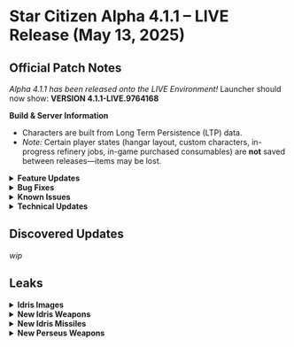 <!-- patchnotes/2025-05-13-patch.md -->
# Star Citizen Alpha 4.1.1 – LIVE Release (May 13, 2025)

## Official Patch Notes

*Alpha 4.1.1 has been released onto the LIVE Environment!*
Launcher should now show: **VERSION 4.1.1-LIVE.9764168**

**Build & Server Information**
- Characters are built from Long Term Persistence (LTP) data.
- *Note:* Certain player states (hangar layout, custom characters, in-progress refinery jobs, in-game purchased consumables) are **not** saved between releases—items may be lost.

<details>
<summary><strong>Feature Updates</strong></summary>

- **New Hairstyles**
  SC Alpha 4.1.1 brings in multiple new hairstyles for player customization.

- **Space POIs: Asteroid Cluster Mining Base**
  Added dozens of new Asteroid Cluster Mining Base POIs around Stanton & Pyro used for missions such as the Ship Battle V1 mission additions.
  - Exterior gameplay features: turrets and gas tanks (no interior).

- **Additional Location Updates**
  - Wikelo’s Emporium second floor is now open (new set dressing & polish).
  - Increased restricted zones and armistice around Area18 and the Convention Center.

- **Unattended Vehicle Quantum Travel**
  Players can now locate and directly quantum-travel to their own unattended vehicles in the PU.
  - Allows return to a capital ship after dying or surface shuttle excursions.

- **Ship Battle Missions V1**
  - **Patrol Missions**
    - Offered by Foxwell Enforcement (legal) and Head Hunters (illegal).
    - Semi-random events at patrol points; escalating ship archetypes based on difficulty and previous events.
    - Location-gated to reduce excessive QT; missions launch near your current Stanton port.
    - Chance to spawn an Ace Pilot (elite Frontier Fighter).
    - Foxwell missions: progression gated by completing earlier missions 5× (Very Hard/Extreme require 10×).
    - Head Hunters missions: risk crime stat, shown in Unverified tab, with increased payouts.
  - **Ambush Missions**
    - Power down ship at a masked-signature location; wait for hostiles, then destroy all targets.
    - Reinforcements & Ace Pilots appear based on difficulty.
    - Offered by both Foxwell (legal) and Head Hunters (criminal).
  - **Gilly’s Advanced Combat Gauntlet**
    Eight progressive scenarios:
    1. Single Targets
    2. Multiple Targets
    3. Target Priority
    4. Target Stealth
    5. Missiles & Countermeasures
    6. Multi-Crew Targets
    7. Corvette with Escorts
    8. Capital Ship Encounter
  - **Hunt The Polaris**
    - Server-wide mission: chase & destroy a stolen Polaris across Stanton; reward shared among participants.
    - Offered by the CDF; ends at a transient wormhole for a final stand.

- **Mission Refactor Updates**
  Previous missions updated for server meshing and re-added to the PU: PVP Bounties, Repair Missions, Animal Missions.

- **Additional Gameplay Updates**
  - Party member markers now override parent icon (below player marker).
  - **Argo Raft Cargo Improvements:**
    - Cargo capacity increased from 96 → 192 SCU.
    - Three-arm grid replaced with single grid; tractor beam relocated to rear control room.
  - **Capital Ship Flight Adjustments:**
    - Reduced angular speed for Polaris, 890J, and Reclaimer to emphasize mass.
  - **Ship Turret Munitions Increase:**
    Increased turret & capacitor ammo on: Redeemer, Retaliator, Reclaimer, Gladiator, Carrack, Starlifter(s), Valkyrie, Star Runner, Caterpillar, Corsair, Cutlass Black & Steel, 400i, 600i, 890 Jump, Starfarer, Polaris, Hammerhead.
  - **Ship Weapon Recoil & Audio:**
    - Added recoil visuals & updated audio for select weapons; user-configurable.
    - Weapons equipped with recoil:
      - K&W CF-337 Panther Repeater (S3)
      - A&R XII Cannon (S4)
      - RSI Polaris Cannon
  - **Additional Ship & Vehicle Updates:**
    - Military & stealth component rebalance; disabled proximity assist by default.
    - Polaris top turrets set to staggered fire by default.
    - Improved muzzle VFX on Polaris turrets; increased max range for S6 guns.
    - Added on/off toggles for ship speed limiter.
    - RAFT thruster retuning after cargo update.
    - **Anvil Valkyrie:** increased hull & joint health; minor speed adjustment.
    - Added S3, S5, and S10 bombs to Convention Center & Centermass at Area18/New Babbage.
  - **New FPS Weapon: Volt Submachine Gun – Quartz SMG**
    Released by Verified Offworld Laser Technologies (VOLT); continuous energy beam with high DPS; overheats faster in hot environments; available at Hathor Outposts & Stations.
  - **FPS Balance Passes:**
    - **Ripper SMG:** damage 20 → 22.5; falloff from 22.5 → 0 at 35m.
    - **Karna:** min spread 0.1 → 1; max spread 5.5 → 7; spread/shot 1.37 → 1.8; alt-fire speed bonus 2.5 → 1.75 (1500 → 1050).
    - **Gallant:** adjusted head-cam shake; damage 19 → 21.
    - **ParaMed Medical Device:** moved to pistol slot for easier access; offers choice between pistol vs medical device.
  - **Synchronize Party Launch:**
    Party launch notifications now fire when the leader enters a shard queue so party members queue simultaneously; cancellations notify the party.
  - **3D Comms Notification Building Blocks:**
    Updated comms to pass character face & animations via new 3D building blocks.
  - **Additional Core Tech:**
    Network performance optimizations to reduce interaction delays.

</details>

<details>
<summary><strong>Bug Fixes</strong></summary>

- **Total Fixes:** Over 200 bug fixes, including 61 from the Issue Council.
- Fixed an issue causing previously equipped ship items to disappear when claiming a ship
- Fixed an issue causing pilots to get stuck in freelook
- Retrieving the OLP laser keycard while the prime button is raised should no longer prevent the OLP from firing or resetting
- Fixed an issue causing the OLP control panel to be unable to print laser keycards
- Fixed an issue that caused some mining nodes on planet surfaces to be unscannable
- Fixed an issue that caused the New Player Experience mission to occasionally not start on initial sign-in
- Removing the keycard from the OLP terminal before pressing the button should no longer break the laser firing mechanic
- Fixed an issue causing the Hijacked 890jump mission to get stuck at 0 and not complete
- Destroying an ARGO ATLS should no longer give the player a CS3 Homicide Charge
- Boxes should now consistently spawn during courier missions
- Fixed multiple issues causing elevators to not open, have missing doors, or block players from pressing the button to go to their destination
- Starlancer liveries should now correctly show the names of their paints
- Fixed an issue causing AI to become stuck idle in their spawn locations
- Quantum Fuel should no longer revert to previous states when transitioning between server authority zones
- Fixed an issue causing the Quick Interact option for loot to not be displayed unless approaching from very specific angles (players will now see the closest interaction within range)
- Fixed an issue causing player ships to despawn when spawning a second ship in their hangar (even if it wasn't on the landing pad)
- Firing a missile should no longer prevent the Gladius pilot from accessing their mobiGlas
- Transitioning between server authorities should no longer change the tracked mission
- Fixed multiple invulnerability points on the Gladiator ship
- Fixed an issue that caused players to get stuck with a "Repositioning Player" message
- Fixed an issue causing the PAF Dish control terminal to not reset the card slots after streaming in the area after event resets
- Fixed an issue causing the ATLS to teleport and kill players when interacted with a tractor beam
- The Defend Ship mission should no longer fail to spawn any AI when running the mission back-to-back
- Fixed an issue causing vehicle landing gear to be left around the PU when the vehicle is destroyed
- Fixed an issue causing some accounts to be unable to join a game server with error code "60012"
- First Person Radar should no longer be used to scan for AR markers and minimap markers
- The Drake Golem pilot seat should no longer cause the player's legs to clip through when seated
- Kopion targets for certain Kill Animals missions should no longer be incorrectly labeled as Maroks in the Contract Manager and Mission Objectives
- The MISC Hull-C should no longer be immune to distortion
- The MISC Hull-C elevator should no longer appear black when lowered
- The Lucky Break Deadhead helmet should no longer cause the entire screen to become distorted
- The MISC Starlancer Max engineering section should no longer be missing atmosphere
- The Crusader Hercules Starlifter should no longer shift off balance when opening the ramp
- The Anvil Valkyrie bottom turret glass color should no longer be incorrect
- The Bartenders should no longer walk around and take player drinks and drink them
- Fixed an issue causing the Anvil F8C Lightning engines to have audio while powered off

</details>

<details>
<summary><strong>Known Issues</strong></summary>

- **Long Term Persistence Caveat:** Certain player states (hangar layouts, custom characters, in-progress refinery jobs, purchased consumables) are not saved between releases, which may cause item loss.

</details>

<details>
<summary><strong>Technical Updates</strong></summary>

- Fixed 8 client crashes
- Fixed 9 server crashes
- Fixed a mainthread deadlock

</details>

## Discovered Updates
*wip*

## Leaks
<details>
<summary><strong>Idris Images</strong></summary>

**New Idris Paints**
![Idris Paints 4.1.1](idris_paints_411.png)

**Idris Cannon**
![Idris Cannon 4.1.1](idris_cannon_411.png)

**Idris Briefing Room Holo**
![Idris Briefing 4.1.1](idris_Briefing_411.png)
</details>

<details>
<summary><strong>New Idris Weapons</strong></summary>



- **S10 Hurston Exodus-10 Laser Beam**
  Built in conjunction with the engineers at Aegis, this bespoke laser beam weapon from Hurston Dynamics is highly accurate, giving the Idris-K a devastating weapon in its arsenal.

- **S7 Hurston Conqueror-7 Ballistic Cannon**
  Bring your conquest to the skies using Hurston Dynamics' Conqueror-7 ballistic cannon. Bespoke built for the Aegis Idris dorsal turret, these cannons can engage larger ships from a distance, finishing fights before they begin.

- **S7 Aegis IFR-BC7 Turret Ballistic Cannon**
  This manned turret, designed by Aegis for use with ballistic cannons, is bespoke to the Idris frigate.

- **S7 Manned Turret (2× S7 Weapons)**
- **S7 Manned Turret (2× S5 Weapons)**
- **S1 M2C “Swarm” PDC Laser Repeater**

</details>

<details>
<summary><strong>New Idris Missiles</strong></summary>

- **S5 IFR-532 Missile Rack** (Missiles: 3×32)
- **S8 IFR-810 Missile Rack** (Missiles: 5×10)
- **S10 HMF-T12 “Hammerfall” Torpedo Launcher** (Torpedoes: 20×S12)
  Offering an alternative to the stock Aegis Idris nose gun, this set of four torpedo launchers can store twenty S12 torpedoes—four per launcher, four in reserve.

</details>

<details>
<summary><strong>New Perseus Weapons</strong></summary>

- **S8 RSI Medusa Cannon**
  Building on centuries of RSI weapon technology, the Perseus utilizes bespoke size 8 Medusa Cannons that deliver devastating salvos of ballistic fire—capable of starting fights just as easily as ending them. These custom-made RSI cannons excel at punishing larger targets at long range, making it a formidable battlefield equalizer.

</details>